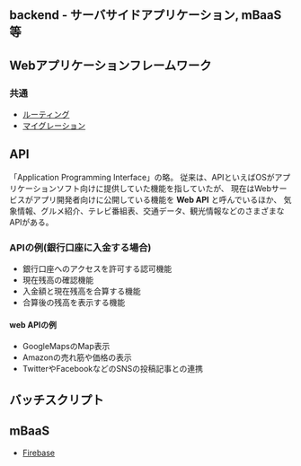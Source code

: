 backend - サーバサイドアプリケーション, mBaaS等
--
## Webアプリケーションフレームワーク
### 共通
- [ルーティング](routing.md)
- [マイグレーション](migration.md)
## API
「Application Programming Interface」の略。
従来は、APIといえばOSがアプリケーションソフト向けに提供していた機能を指していたが、
現在はWebサービスがアプリ開発者向けに公開している機能を **Web API** と呼んでいるほか、
気象情報、グルメ紹介、テレビ番組表、交通データ、観光情報などのさまざまなAPIがある。

### APIの例(銀行口座に入金する場合)
- 銀行口座へのアクセスを許可する認可機能
- 現在残高の確認機能
- 入金額と現在残高を合算する機能
- 合算後の残高を表示する機能

#### web APIの例
- GoogleMapsのMap表示
- Amazonの売れ筋や価格の表示
- TwitterやFacebookなどのSNSの投稿記事との連携

## バッチスクリプト

## mBaaS
- [Firebase](firebase/README.md)
